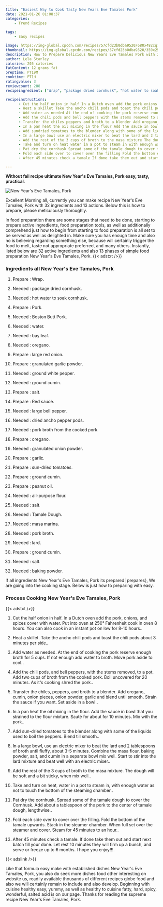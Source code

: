 ```yaml
---
title: "Easiest Way to Cook Tasty New Years Eve Tamales Pork"
date: 2021-01-26 01:08:37
categories:
    - Trend Recipes
    
tags:
    - Easy recipes

image: https://img-global.cpcdn.com/recipes/57cfd23b0dba9520/680x482cq70/new-years-eve-tamales-pork-recipe-main-photo.jpg
thumbnail: https://img-global.cpcdn.com/recipes/57cfd23b0dba9520/350x250cq70/new-years-eve-tamales-pork-recipe-main-photo.jpg
description: How to Prepare Delicious New Years Eve Tamales Pork with 32 ingredients and 13 stages of easy cooking.
author: Lela Stanley
calories: 205 calories
fatContent: 12 grams fat
preptime: PT19M
cooktime: PT1H
ratingvalue: 3
reviewcount: 288
recipeingredient: ["Wrap", "package dried cornhusk", "hot water to soak cornhusk", "Pork", "Boston Butt Pork", "water", "bay leaf", "oregano", "large red onion", "granulated garlic powder", "ground white pepper", "ground cumin", "salt", "Red sauce", "large bell pepper", "dried ancho pepper pods", "pork broth from the cooked pork", "oregano", "granulated onion powder", "garlic", "sundried tomatoes", "ground cumin", "peanut oil", "allpurpose flour", "salt", "Tamale Dough", "masa marina", "pork broth", "lard", "ground cumin", "salt", "baking powder"]

recipeinstructions: 
      - Cut the half onion in half In a Dutch oven add the pork onions and spices cover with water Put into oven at 250 Fahrenheit cook in oven 8 hours You can also cook in an instant pot on low for 810 hours 
      - Heat a skillet Take the ancho chili pods and toast the chili pods about 3 minutes per side 
      - Add water as needed At the end of cooking the pork reserve enough broth for 5 cups If not enough add water to broth Move pork aside to cool 
      - Add the chili pods and bell peppers with the stems removed to a pot Add two cups of broth from the cooked pork Boil uncovered for 20 minutes As its cooking shred the pork 
      - Transfer the chiles peppers and broth to a blender Add oregano cumin onion pieces onion powder garlic and blend until smooth Strain the sauce if you want Set aside in a bowl 
      - In a pan heat the oil mixing in the flour Add the sauce in bowl that you strained to the flour mixture Saut for about for 10 minutes Mix with the pork 
      - Add sundried tomatoes to the blender along with some of the liquids used to boil the peppers Blend till smooth 
      - In a large bowl use an electric mixer to beat the lard and 2 tablespoons of broth until fluffy about 35 minutes Combine the masa flour baking powder salt and cumin in a separate bowl mix well Start to stir into the lard mixture and beat well with an electric mixer 
      - Add the rest of the 3 cups of broth to the masa mixture The dough will be soft and a bit sticky when mix well 
      - Take and turn on heat water in a pot to steam in with enough water as not to touch the bottom of the steaming chamber 
      - Pat dry the cornhusk Spread some of the tamale dough to cover the Cornhusk Add about a tablespoon of the pork to the center of tamale dough lengthwise 
      - Fold each side over to cover over the filling Fold the bottom of the tamale upwards Stack in the steamer chamber When full set over the steamer and cover Steam for 45 minutes to an hour 
      - After 45 minutes check a tamale If done take them out and start next batch till your done Let rest 10 minutes they will firm up a bunch and serve or freeze up to 6 months I hope you enjoy

---
```




**Without fail recipe ultimate New Year&#39;s Eve Tamales, Pork easy, tasty, practical**. 


![New Year&#39;s Eve Tamales, Pork](https://img-global.cpcdn.com/recipes/57cfd23b0dba9520/680x482cq70/new-years-eve-tamales-pork-recipe-main-photo.jpg "New Year&#39;s Eve Tamales, Pork")




Excellent Morning all, currently you can make recipe New Year&#39;s Eve Tamales, Pork with 32 ingredients and 13 actions. Below this is how to prepare, please meticulously thoroughly.

In food preparation there are some stages that need to be done, starting to prepare active ingredients, food preparation tools, as well as additionally comprehend just how to begin from starting to food preparation is all set to be served as well as delighted in. Make sure you has enough time and also no is believing regarding something else, because will certainly trigger the food to melt, taste not appropriate preferred, and many others. Instantly, listed below are 32 active ingredients and also 13 phases of simple food preparation New Year&#39;s Eve Tamales, Pork.
{{< adstxt />}}

### Ingredients all New Year&#39;s Eve Tamales, Pork


1. Prepare  : Wrap.

1. Needed  : package dried cornhusk.

1. Needed  : hot water to soak cornhusk.

1. Prepare  : Pork.

1. Needed  : Boston Butt Pork.

1. Needed  : water.

1. Needed  : bay leaf.

1. Needed  : oregano.

1. Prepare  : large red onion.

1. Prepare  : granulated garlic powder.

1. Needed  : ground white pepper.

1. Needed  : ground cumin.

1. Prepare  : salt.

1. Prepare  : Red sauce.

1. Needed  : large bell pepper.

1. Needed  : dried ancho pepper pods.

1. Needed  : pork broth from the cooked pork.

1. Prepare  : oregano.

1. Needed  : granulated onion powder.

1. Prepare  : garlic.

1. Prepare  : sun-dried tomatoes.

1. Prepare  : ground cumin.

1. Prepare  : peanut oil.

1. Needed  : all-purpose flour.

1. Needed  : salt.

1. Needed  : Tamale Dough.

1. Needed  : masa marina.

1. Needed  : pork broth.

1. Needed  : lard.

1. Prepare  : ground cumin.

1. Needed  : salt.

1. Needed  : baking powder.



If all ingredients New Year&#39;s Eve Tamales, Pork its prepared| prepares}, We are going into the cooking stage. Below is just how to preparing with easy.

### Process Cooking New Year&#39;s Eve Tamales, Pork

{{< adstxt />}}


1. Cut the half onion in half. In a Dutch oven add the pork, onions, and spices cover with water. Put into oven at 250° Fahrenheit cook in oven 8 hours. You can also cook in an instant pot on low for 8-10 hours..



1. Heat a skillet. Take the ancho chili pods and toast the chili pods about 3 minutes per side..



1. Add water as needed. At the end of cooking the pork reserve enough broth for 5 cups. If not enough add water to broth. Move pork aside to cool..



1. Add the chili pods, and bell peppers, with the stems removed, to a pot. Add two cups of broth from the cooked pork. Boil uncovered for 20 minutes. As it&#39;s cooking shred the pork..



1. Transfer the chiles, peppers, and broth to a blender. Add oregano, cumin, onion pieces, onion powder, garlic and blend until smooth. Strain the sauce if you want. Set aside in a bowl..



1. In a pan heat the oil mixing in the flour. Add the sauce in bowl that you strained to the flour mixture. Sauté for about for 10 minutes. Mix with the pork..



1. Add sun-dried tomatoes to the blender along with some of the liquids used to boil the peppers. Blend till smooth..



1. In a large bowl, use an electric mixer to beat the lard and 2 tablespoons of broth until fluffy, about 3-5 minutes. Combine the masa flour, baking powder, salt, and cumin in a separate bowl mix well. Start to stir into the lard mixture and beat well with an electric mixer..



1. Add the rest of the 3 cups of broth to the masa mixture. The dough will be soft and a bit sticky, when mix well..



1. Take and turn on heat, water in a pot to steam in, with enough water as not to touch the bottom of the steaming chamber..



1. Pat dry the cornhusk. Spread some of the tamale dough to cover the Cornhusk. Add about a tablespoon of the pork to the center of tamale dough, lengthwise..



1. Fold each side over to cover over the filling. Fold the bottom of the tamale upwards. Stack in the steamer chamber. When full set over the steamer and cover. Steam for 45 minutes to an hour..



1. After 45 minutes check a tamale. If done take them out and start next batch till your done. Let rest 10 minutes they will firm up a bunch, and serve or freeze up to 6 months. I hope you enjoy!!!.





{{< adslink />}}

Like that formula easy make with established dishes New Year&#39;s Eve Tamales, Pork, you also do seek more dishes food other interesting on website us, readily available thousands of different recipes globe food and also we will certainly remain to include and also develop. Beginning with cuisine healthy easy, yummy, as well as healthy to cuisine fatty, hard, spicy, wonderful, salted acid is on our page. Thanks for reading the supreme recipe New Year&#39;s Eve Tamales, Pork.
